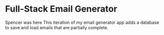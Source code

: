 # Full-Stack Email Generator
 Spencer was here
This iteration of my email generator app adds a database to save and load emails that are partially complete.
